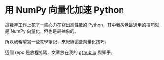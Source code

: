 
# 用 NumPy 向量化加速 Python

這幾年工作上花了一些心力在寫出高性能的 Python，其中我感覺最通用的技巧就是 NumPy 向量化，但也是最抽象的。

所以我希望寫一些教學筆記，來紀錄這些向量化技巧。

這個 repo 是放程式碼，文章放在我的 [github.io](https://mosdeo.github.io/) 與知乎。